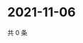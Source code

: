 # 2021-11-06

共 0 条

<!-- BEGIN WEIBO -->
<!-- 最后更新时间 Sat Nov 06 2021 14:16:52 GMT+0800 (China Standard Time) -->

<!-- END WEIBO -->
